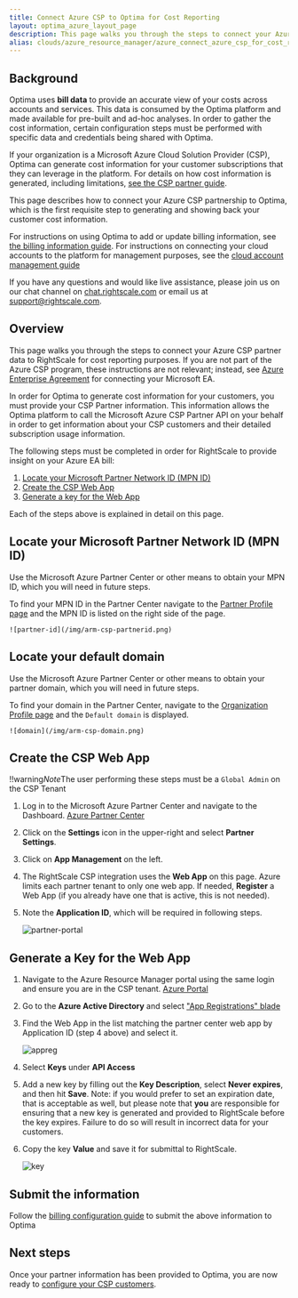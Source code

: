 ```yaml
---
title: Connect Azure CSP to Optima for Cost Reporting
layout: optima_azure_layout_page
description: This page walks you through the steps to connect your Azure Cloud Solution Provider (CSP) data to Optima for cost reporting
alias: clouds/azure_resource_manager/azure_connect_azure_csp_for_cost_reporting.html
---
```


## Background

Optima uses **bill data** to provide an accurate view of your costs across accounts and services. This data is consumed by the Optima platform and made available for pre-built and ad-hoc analyses. In order to gather the cost information, certain configuration steps must be performed with specific data and credentials being shared with Optima.

If your organization is a Microsoft Azure Cloud Solution Provider (CSP), Optima can generate cost information for your customer subscriptions that they can leverage in the platform. For details on how cost information is generated, including limitations, [see the CSP partner guide](/clouds/azure_resource_manager/getting_started/managing_csp_partnerships_and_customers.html).

This page describes how to connect your Azure CSP partnership to Optima, which is the first requisite step to generating and showing back your customer cost information.

For instructions on using Optima to add or update billing information, see [the billing information guide](index.html).
For instructions on connecting your cloud accounts to the platform for management purposes, see the [cloud account management guide](/ca/ca_getting_started.html#connecting-clouds)

If you have any questions and would like live assistance, please join us on our chat channel on [chat.rightscale.com](http://chat.rightscale.com) or email us at [support@rightscale.com](mailto:support@rightscale.com).

## Overview

This page walks you through the steps to connect your Azure CSP partner data to RightScale for cost reporting purposes. If you are not part of the Azure CSP program, these instructions are not relevant; instead, see [Azure Enterprise Agreement](azure_ea.html) for connecting your Microsoft EA.

In order for Optima to generate cost information for your customers, you must provide your CSP Partner information. This information allows the Optima platform to call the Microsoft Azure CSP Partner API on your behalf in order to get information about your CSP customers and their detailed subscription usage information.

The following steps must be completed in order for RightScale to provide insight on your Azure EA bill:
1. [Locate your Microsoft Partner Network ID (MPN ID)](#locate-your-microsoft-partner-network-id--mpn-id-)
2. [Create the CSP Web App](#create-the-csp-web-app)
3. [Generate a key for the Web App](#generate-a-key-for-the-web-app)

Each of the steps above is explained in detail on this page.

## Locate your Microsoft Partner Network ID (MPN ID)

Use the Microsoft Azure Partner Center or other means to obtain your MPN ID, which you will need in future steps.

To find your MPN ID in the Partner Center navigate to the [Partner Profile page](https://partner.microsoft.com/en-us/pcv/accountsettings/partnerprofile) and the MPN ID is listed on the right side of the page.

    ![partner-id](/img/arm-csp-partnerid.png)

## Locate your default domain

Use the Microsoft Azure Partner Center or other means to obtain your partner domain, which you will need in future steps.

To find your domain in the Partner Center, navigate to the [Organization Profile page](https://partner.microsoft.com/en-us/pcv/accountsettings/organizationprofile) and the `Default domain` is displayed.

    ![domain](/img/arm-csp-domain.png)

## Create the CSP Web App

!!warning*Note*The user performing these steps must be a `Global Admin` on the CSP Tenant

1. Log in to the Microsoft Azure Partner Center and navigate to the Dashboard. [Azure Partner Center](https://partnercenter.microsoft.com/en-us/pcv/apiintegration/appmanagement)

2. Click on the **Settings** icon in the upper-right and select **Partner Settings**.

2. Click on **App Management** on the left.

3. The RightScale CSP integration uses the **Web App** on this page. Azure limits each partner tenant to only one web app. If needed, **Register** a Web App (if you already have one that is active, this is not needed).

4. Note the **Application ID**, which will be required in following steps.

    ![partner-portal](/img/arm-csp-partner-portal.png)

## Generate a Key for the Web App

1. Navigate to the Azure Resource Manager portal using the same login and ensure you are in the CSP tenant. [Azure Portal](https://portal.azure.com)

2. Go to the **Azure Active Directory** and select ["App Registrations" blade](https://portal.azure.com/#blade/Microsoft_AAD_IAM/ApplicationsListBlade)

3. Find the Web App in the list matching the partner center web app by Application ID (step 4 above) and select it.

    ![appreg](/img/arm-csp-appregistrations.png)

4. Select **Keys** under **API Access**

5. Add a new key by filling out the **Key Description**, select **Never expires**, and then hit **Save**. Note: if you would prefer to set an expiration date, that is acceptable as well, but please note that **you** are responsible for ensuring that a new key is generated and provided to RightScale before the key expires. Failure to do so will result in incorrect data for your customers.

6. Copy the key **Value** and save it for submittal to RightScale.

    ![key](/img/arm-csp-key.png)


## Submit the information

Follow the [billing configuration guide](/optima/guides/billing_configuration.html) to submit the above information to Optima

## Next steps

Once your partner information has been provided to Optima, you are now ready to [configure your CSP customers](/clouds/azure_resource_manager/getting_started/managing_csp_partnerships_and_customers.html).
